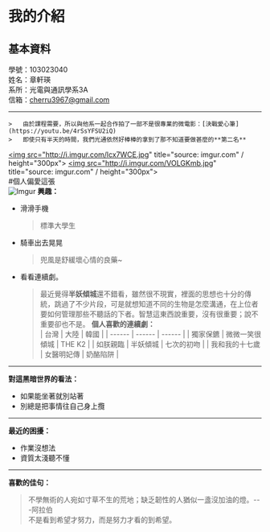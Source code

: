 我的介紹
========
基本資料
--------
學號：103023040   
姓名：章軒瑛   
系所：光電與通訊學系3A   
信箱：cherru3967@gmail.com   
* * *  
	>	由於課程需要，所以與他系一起合作拍了一部不是很專業的微電影：[決戰愛心筆](https://youtu.be/4rSsYFSU2iQ)
	>	即使只有半天的時間，我們光通依然好棒棒的拿到了那不知道要做甚麼的**第二名**    

<a href="http://imgur.com/lcx7WCE"><img src="http://i.imgur.com/lcx7WCE.jpg" title="source: imgur.com" / height="300px"></a> <a href="http://imgur.com/VOLGKmb"><img src="http://i.imgur.com/VOLGKmb.jpg" title="source: imgur.com" / height="300px"></a>   
#個人偏愛這張   
![Imgur](http://i.imgur.com/6UjXPJa.jpg)
**興趣：**   
* 滑滑手機

	>標準大學生   
* 騎車出去晃晃

	>兜風是舒緩壞心情的良藥~
* 看看連續劇。   

	>  最近覺得**半妖傾城**還不錯看，雖然很不現實，裡面的思想也十分的傳統，跳過了不少片段，可是就想知道不同的生物是怎麼溝通，在上位者要如何管理那些不聽話的下者。智慧這東西說重要，沒有很重要；說不重要卻也不是。
**個人喜歡的連續劇：**   
|      台灣      |      大陸      |       韓國       |
|     ------     |     ------     |      ------      |
| 獨家保鑣       | 微微一笑很傾城 |     THE K2       |
| 如朕親臨       | 半妖傾城       |     七次的初吻   | 
| 我和我的十七歲 | 女醫明妃傳     |     奶酪陷阱     |
***
**對這黑暗世界的看法：**   
+	如果能坐著就別站著
+	別總是把事情往自己身上攬   
  
- - -  

**最近的困擾：**   
- 	作業沒想法   
- 	資質太淺聽不懂  
  
--------------------------------------- 
**喜歡的佳句：**
>不學無術的人宛如寸草不生的荒地；缺乏韌性的人猶似一盞沒加油的燈。---阿拉伯  
>不是看到希望才努力，而是努力才看的到希望。   
